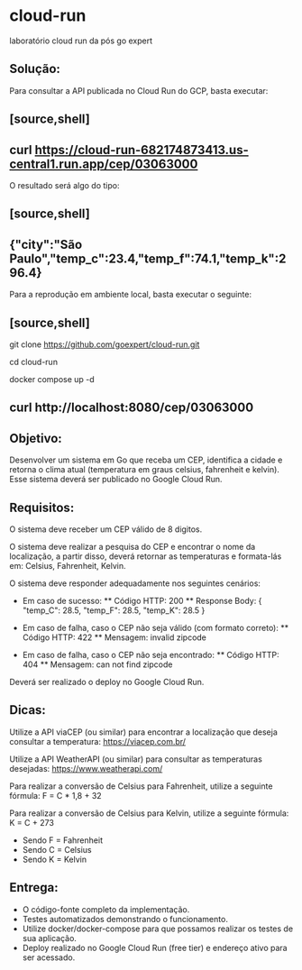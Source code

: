 # cloud-run

laboratório cloud run da pós go expert

## Solução:

Para consultar a API publicada no Cloud Run do GCP, basta executar:

[source,shell]
----
curl https://cloud-run-682174873413.us-central1.run.app/cep/03063000
----

O resultado será algo do tipo:

[source,shell]
----
{"city":"São Paulo","temp_c":23.4,"temp_f":74.1,"temp_k":296.4}
----

Para a reprodução em ambiente local, basta executar o seguinte:

[source,shell]
----
git clone https://github.com/goexpert/cloud-run.git

cd cloud-run

docker compose up -d

curl http://localhost:8080/cep/03063000
----



## Objetivo: 

Desenvolver um sistema em Go que receba um CEP, identifica a cidade e retorna o clima atual (temperatura em graus celsius, fahrenheit e kelvin). Esse sistema deverá ser publicado no Google Cloud Run.

## Requisitos:

O sistema deve receber um CEP válido de 8 digitos.

O sistema deve realizar a pesquisa do CEP e encontrar o nome da localização, a partir disso, deverá retornar as temperaturas e formata-lás em: Celsius, Fahrenheit, Kelvin.

O sistema deve responder adequadamente nos seguintes cenários:

* Em caso de sucesso:
** Código HTTP: 200
** Response Body: { "temp_C": 28.5, "temp_F": 28.5, "temp_K": 28.5 }

* Em caso de falha, caso o CEP não seja válido (com formato correto):
** Código HTTP: 422
** Mensagem: invalid zipcode

* ​​​Em caso de falha, caso o CEP não seja encontrado:
** Código HTTP: 404
** Mensagem: can not find zipcode

Deverá ser realizado o deploy no Google Cloud Run.

## Dicas:

Utilize a API viaCEP (ou similar) para encontrar a localização que deseja consultar a temperatura: https://viacep.com.br/

Utilize a API WeatherAPI (ou similar) para consultar as temperaturas desejadas: https://www.weatherapi.com/

Para realizar a conversão de Celsius para Fahrenheit, utilize a seguinte fórmula: F = C * 1,8 + 32

Para realizar a conversão de Celsius para Kelvin, utilize a seguinte fórmula: K = C + 273

* Sendo F = Fahrenheit
* Sendo C = Celsius
* Sendo K = Kelvin

## Entrega:

* O código-fonte completo da implementação.
* Testes automatizados demonstrando o funcionamento.
* Utilize docker/docker-compose para que possamos realizar os testes de sua aplicação.
* Deploy realizado no Google Cloud Run (free tier) e endereço ativo para ser acessado.
